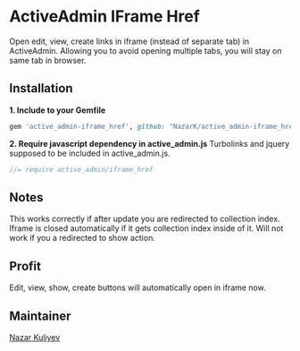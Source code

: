 # ActiveAdmin IFrame Href
Open edit, view, create links in iframe (instead of separate tab) in ActiveAdmin. Allowing you to avoid opening multiple tabs, you will stay on same tab in browser.


## Installation
**1. Include to your Gemfile**
```ruby
gem 'active_admin-iframe_href', github: "NazarK/active_admin-iframe_href"
```

**2. Require javascript dependency in active_admin.js**
Turbolinks and jquery supposed to be included in active_admin.js.

```javascript
//= require active_admin/iframe_href
```


## Notes
This works correctly if after update you are redirected to collection index. Iframe is closed automatically if it gets collection index inside of it. Will not work if you a redirected to show action.


## Profit

Edit, view, show, create buttons will automatically open in iframe now.

## Maintainer
[Nazar Kuliyev](https://github.com/NazarK)
